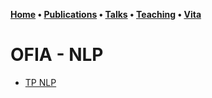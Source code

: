 **[Home](index.md) • [Publications](publications.md) • [Talks](talks.md) • [Teaching](teaching.md) • [Vita](cv.md)**

# OFIA - NLP

- [TP NLP](https://colab.research.google.com/drive/11Gnt51LC5Ydzc4A1tYmv25BXW4IkiOmS?usp=sharing)
